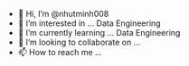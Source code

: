 - 👋 Hi, I’m @nhutminh008
- 👀 I’m interested in ... Data Engineering
- 🌱 I’m currently learning ... Data Engineering
- 💞️ I’m looking to collaborate on ...
- 📫 How to reach me ...

<!---
nhutminh008/nhutminh008 is a ✨ special ✨ repository because its `README.md` (this file) appears on your GitHub profile.
You can click the Preview link to take a look at your changes.
--->
